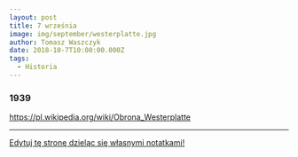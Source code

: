 ```yaml
---
layout: post
title: 7 września
image: img/september/westerplatte.jpg
author: Tomasz Waszczyk
date: 2018-10-7T10:00:00.000Z
tags:
  - Historia
---
```


### 1939

https://pl.wikipedia.org/wiki/Obrona_Westerplatte

---

<a href="https://github.com/TomaszWaszczyk/historia.waszczyk.com/edit/master/src/content/september-7.md" target="_blank">Edytuj tę stronę dzieląc się własnymi notatkami!</a>
